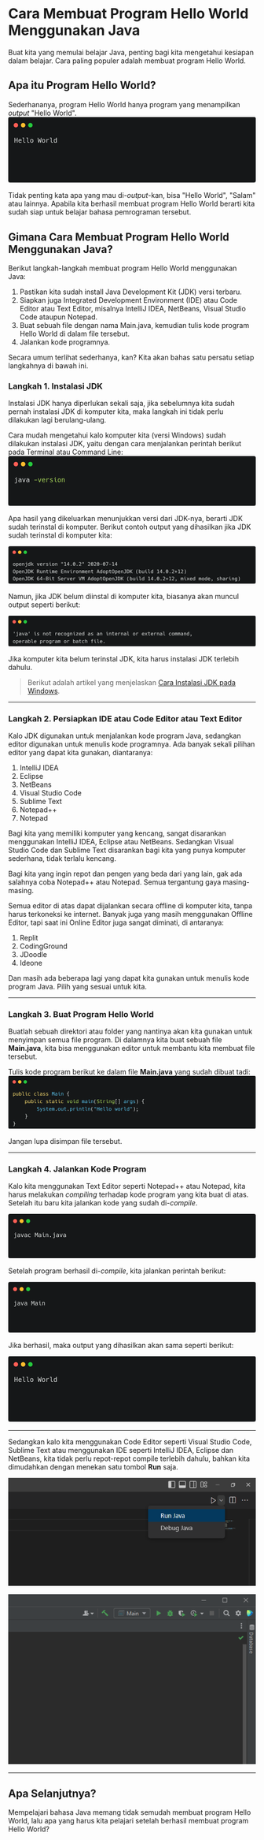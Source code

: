 # Cara Membuat Program Hello World Menggunakan Java

Buat kita yang memulai belajar Java, penting bagi kita mengetahui kesiapan dalam belajar. Cara paling populer adalah membuat program Hello World.

## Apa itu Program Hello World?

Sederhananya, program Hello World hanya program yang menampilkan *output* "Hello World".![Program Hello World](aset\carbon--1-.png)

Tidak penting kata apa yang mau di-*output*-kan, bisa "Hello World", "Salam" atau lainnya. Apabila kita berhasil membuat program Hello World berarti kita sudah siap untuk belajar bahasa pemrograman tersebut.

## Gimana Cara Membuat Program Hello World Menggunakan Java?

Berikut langkah-langkah membuat program Hello World menggunakan Java:

1. Pastikan kita sudah install Java Development Kit (JDK) versi terbaru.
2. Siapkan juga Integrated Development Environment (IDE) atau Code Editor atau Text Editor, misalnya IntelliJ IDEA, NetBeans, Visual Studio Code ataupun Notepad.
3. Buat sebuah file dengan nama Main.java, kemudian tulis kode program Hello World di dalam file tersebut.
4. Jalankan kode programnya.

Secara umum terlihat sederhanya, kan? Kita akan bahas satu persatu setiap langkahnya di bawah ini.

### Langkah 1. Instalasi JDK

Instalasi JDK hanya diperlukan sekali saja, jika sebelumnya kita sudah pernah instalasi JDK di komputer kita, maka langkah ini tidak perlu dilakukan lagi berulang-ulang.

Cara mudah mengetahui kalo komputer kita (versi Windows) sudah dilakukan instalasi JDK, yaitu dengan cara menjalankan perintah berikut pada Terminal atau Command Line:![Cek versi Java](aset\carbon--2-.png)

Apa hasil yang dikeluarkan menunjukkan versi dari JDK-nya, berarti JDK sudah terinstal di komputer. Berikut contoh output yang dihasilkan jika JDK sudah terinstal di komputer kita:

![Versi Java](aset\carbon--4-.png)

Namun, jika JDK belum diinstal di komputer kita, biasanya akan muncul output seperti berikut:

![Java tidak terinstal](aset\carbon--5-.png)

Jika komputer kita belum terinstal JDK, kita harus instalasi JDK terlebih dahulu.

> Berikut adalah artikel yang menjelaskan [Cara Instalasi JDK pada Windows](https://kuliahprogramming.id/inilah-cara-instalasi-jdk-pada-windows/).

------

### Langkah 2. Persiapkan IDE atau Code Editor atau Text Editor

Kalo JDK digunakan untuk menjalankan kode program Java, sedangkan editor digunakan untuk menulis kode programnya. Ada banyak sekali pilihan editor yang dapat kita gunakan, diantaranya:

1. IntelliJ IDEA
2. Eclipse
3. NetBeans
4. Visual Studio Code
5. Sublime Text
6. Notepad++
7. Notepad

Bagi kita yang memiliki komputer yang kencang, sangat disarankan menggunakan IntelliJ IDEA, Eclipse atau NetBeans. Sedangkan Visual Studio Code dan Sublime Text disarankan bagi kita yang punya komputer sederhana, tidak terlalu kencang.

Bagi kita yang ingin repot dan pengen yang beda dari yang lain, gak ada salahnya coba Notepad++ atau Notepad. Semua tergantung gaya masing-masing.

Semua editor di atas dapat dijalankan secara offline di komputer kita, tanpa harus terkoneksi ke internet. Banyak juga yang masih menggunakan Offline Editor, tapi saat ini Online Editor juga sangat diminati, di antaranya:

1. Replit
2. CodingGround
3. JDoodle
4. Ideone

Dan masih ada beberapa lagi yang dapat kita gunakan untuk menulis kode program Java. Pilih yang sesuai untuk kita.

------

### Langkah 3. Buat Program Hello World

Buatlah sebuah direktori atau folder yang nantinya akan kita gunakan untuk menyimpan semua file program. Di dalamnya kita buat sebuah file **Main.java**, kita bisa menggunakan editor untuk membantu kita membuat file tersebut.

Tulis kode program berikut ke dalam file **Main.java** yang sudah dibuat tadi:![Kode Program Hello Woorld](aset\carbon--6-.png)

Jangan lupa disimpan file tersebut.

------

### Langkah 4. Jalankan Kode Program

Kalo kita menggunakan Text Editor seperti Notepad++ atau Notepad, kita harus melakukan *compiling* terhadap kode program yang kita buat di atas. Setelah itu baru kita jalankan kode yang sudah di-*compile*.

![Perintah untuk compile kode Java](aset\carbon--7-.png)

Setelah program berhasil di-*compile*, kita jalankan perintah berikut:

![Perintah menjalankan program Java](aset\carbon--8-.png)

Jika berhasil, maka output yang dihasilkan akan sama seperti berikut:

![Program Hello World](aset\carbon--1-.png)

------

Sedangkan kalo kita menggunakan Code Editor seperti Visual Studio Code, Sublime Text atau menggunakan IDE seperti IntelliJ IDEA, Eclipse dan NetBeans, kita tidak perlu repot-repot compile terlebih dahulu, bahkan kita dimudahkan dengan menekan satu tombol **Run** saja.

![Tombol Run pada Visual Studio Code](aset\image.png)

![Tombol Run pada IntelliJ IDEA](aset\image-1.png)

------

## Apa Selanjutnya?

Mempelajari bahasa Java memang tidak semudah membuat program Hello World, lalu apa yang harus kita pelajari setelah berhasil membuat program Hello World?  

